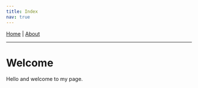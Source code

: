 ```yaml
---
title: Index
nav: true
---
```

[Home](index.md) | [About](about.md)

---
# Welcome

Hello and welcome to my page.
